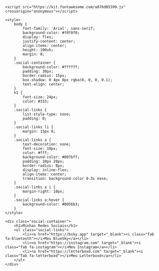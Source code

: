 <!DOCTYPE html>
<html lang="pt-BR">
<head>
    <meta charset="UTF-8">
    <meta name="viewport" content="width=device-width, initial-scale=1.0">
    <title>Minhas Redes Sociais</title>
  
    <script src="https://kit.fontawesome.com/a076d05399.js" crossorigin="anonymous"></script>

    <style>
        body {
            font-family: 'Arial', sans-serif;
            background-color: #f0f0f0;
            display: flex;
            justify-content: center;
            align-items: center;
            height: 100vh;
            margin: 0;
        }
        .social-container {
            background-color: #ffffff;
            padding: 30px;
            border-radius: 15px;
            box-shadow: 0 4px 8px rgba(0, 0, 0, 0.1);
            text-align: center;
        }
        h1 {
            font-size: 24px;
            color: #333;
        }
        .social-links {
            list-style-type: none;
            padding: 0;
        }
        .social-links li {
            margin: 15px 0;
        }
        .social-links a {
            text-decoration: none;
            font-size: 18px;
            color: #fff;
            background-color: #007bff;
            padding: 10px 20px;
            border-radius: 8px;
            display: inline-flex;
            align-items: center;
            transition: background-color 0.3s ease;
        }
        .social-links a i {
            margin-right: 10px;
        }
        .social-links a:hover {
            background-color: #0056b3;
        }
    </style>
</head>
<body>

    <div class="social-container">
        <h1>Minhas Redes Sociais</h1>
        <ul class="social-links">
            <li><a href="https://bsky.app" target="_blank"><i class="fab fa-bluetooth"></i>Meu BlueSky</a></li>
            <li><a href="https://instagram.com" target="_blank"><i class="fab fa-instagram"></i>Meu Instagram</a></li>
            <li><a href="https://letterboxd.com" target="_blank"><i class="fab fa-letterboxd"></i>Meu Letterboxd</a></li>
        </ul>
    </div>

</body>
</html>
